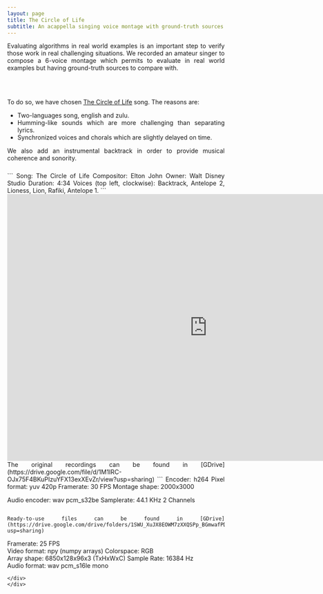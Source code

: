 ```yaml
---
layout: page
title: The Circle of Life
subtitle: An acappella singing voice montage with ground-truth sources
---
```


<div class="lead mb-0" align="justify">
Evaluating algorithms in real world examples is an important step to verify those work in real challenging situations. 
We recorded an amateur singer to compose a 6-voice montage which permits to evaluate in real world examples but having ground-truth sources to compare with.

<br><br>

To do so, we have chosen <a href="https://en.wikipedia.org/wiki/Circle_of_Life">The Circle of Life</a> song. The reasons are:
<ul>
    <li>Two-languages song, english and zulu.</li>  
    <li>Humming-like sounds which are more challenging than separating lyrics.</li>  
    <li>Synchronized voices and chorals which are slightly delayed on time.</li>
</ul>

We also add an instrumental backtrack in order to provide musical coherence and sonority.

<div style="padding-top: 10px" markdown="1">
```
Song: The Circle of Life    
Compositor: Elton John  
Owner: Walt Disney Studio 
Duration: 4:34  
Voices (top left, clockwise): Backtrack, Antelope 2, Lioness, Lion, Rafiki, Antelope 1.
```
</div>
<iframe width="926" height="618" src="https://www.youtube.com/embed/XvBOH8FGias" title="The circle of lifre" frameborder="0" allow="accelerometer; autoplay; clipboard-write; encrypted-media; gyroscope; picture-in-picture" allowfullscreen></iframe>

<div markdown="1">
The original recordings can be found in [GDrive](https://drive.google.com/file/d/1M1IRC-OJx75F4BKuPIzuYFX13exXEvZr/view?usp=sharing)  
```
Encoder: h264
Pixel format: yuv 420p
Framerate: 30 FPS
Montage shape: 2000x3000

Audio encoder: wav pcm_s32be 
Samplerate: 44.1 KHz
2 Channels
```
  
Ready-to-use files can be found in [GDrive](https://drive.google.com/drive/folders/1SWU_XuJX8EOWM7zXXQSPp_BGmwafPDV7?usp=sharing)  

```
Framerate: 25 FPS  
Video format: npy (numpy arrays)
Colorspace: RGB  
Array shape: 6850x128x96x3 (TxHxWxC)
Sample Rate: 16384 Hz  
Audio format: wav pcm_s16le mono
```
</div>
</div>